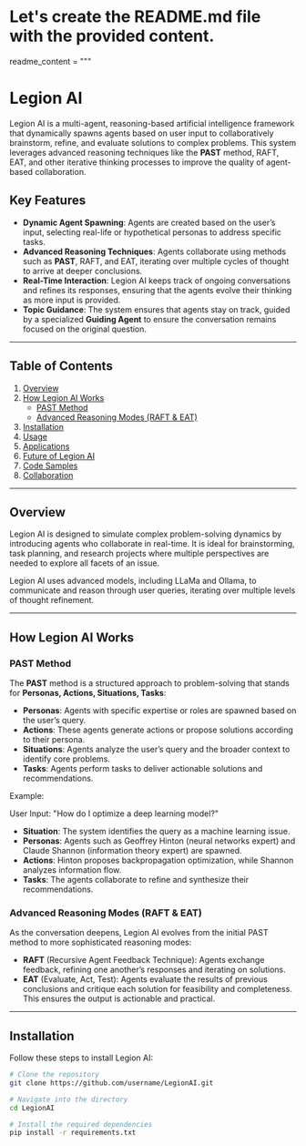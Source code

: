 # Let's create the README.md file with the provided content.
readme_content = """
# Legion AI

Legion AI is a multi-agent, reasoning-based artificial intelligence framework that dynamically spawns agents based on user input to collaboratively brainstorm, refine, and evaluate solutions to complex problems. This system leverages advanced reasoning techniques like the **PAST** method, RAFT, EAT, and other iterative thinking processes to improve the quality of agent-based collaboration.

## Key Features

- **Dynamic Agent Spawning**: Agents are created based on the user’s input, selecting real-life or hypothetical personas to address specific tasks.
- **Advanced Reasoning Techniques**: Agents collaborate using methods such as **PAST**, RAFT, and EAT, iterating over multiple cycles of thought to arrive at deeper conclusions.
- **Real-Time Interaction**: Legion AI keeps track of ongoing conversations and refines its responses, ensuring that the agents evolve their thinking as more input is provided.
- **Topic Guidance**: The system ensures that agents stay on track, guided by a specialized **Guiding Agent** to ensure the conversation remains focused on the original question.

---

## Table of Contents

1. [Overview](#overview)
2. [How Legion AI Works](#how-legion-ai-works)
    - [PAST Method](#past-method)
    - [Advanced Reasoning Modes (RAFT & EAT)](#advanced-reasoning-modes)
3. [Installation](#installation)
4. [Usage](#usage)
5. [Applications](#applications)
6. [Future of Legion AI](#future-of-legion-ai)
7. [Code Samples](#code-samples)
8. [Collaboration](#collaboration)

---

## Overview

Legion AI is designed to simulate complex problem-solving dynamics by introducing agents who collaborate in real-time. It is ideal for brainstorming, task planning, and research projects where multiple perspectives are needed to explore all facets of an issue. 

Legion AI uses advanced models, including LLaMa and Ollama, to communicate and reason through user queries, iterating over multiple levels of thought refinement.

---

## How Legion AI Works

### PAST Method

The **PAST** method is a structured approach to problem-solving that stands for **Personas, Actions, Situations, Tasks**:

- **Personas**: Agents with specific expertise or roles are spawned based on the user’s query.
- **Actions**: These agents generate actions or propose solutions according to their persona.
- **Situations**: Agents analyze the user’s query and the broader context to identify core problems.
- **Tasks**: Agents perform tasks to deliver actionable solutions and recommendations.

Example:

User Input: "How do I optimize a deep learning model?"

- **Situation**: The system identifies the query as a machine learning issue.
- **Personas**: Agents such as Geoffrey Hinton (neural networks expert) and Claude Shannon (information theory expert) are spawned.
- **Actions**: Hinton proposes backpropagation optimization, while Shannon analyzes information flow.
- **Tasks**: The agents collaborate to refine and synthesize their recommendations.

### Advanced Reasoning Modes (RAFT & EAT)

As the conversation deepens, Legion AI evolves from the initial PAST method to more sophisticated reasoning modes:

- **RAFT** (Recursive Agent Feedback Technique): Agents exchange feedback, refining one another’s responses and iterating on solutions.
- **EAT** (Evaluate, Act, Test): Agents evaluate the results of previous conclusions and critique each solution for feasibility and completeness. This ensures the output is actionable and practical.

---

## Installation

Follow these steps to install Legion AI:

```bash
# Clone the repository
git clone https://github.com/username/LegionAI.git

# Navigate into the directory
cd LegionAI

# Install the required dependencies
pip install -r requirements.txt
